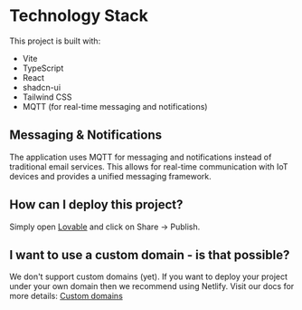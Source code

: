 
# Technology Stack

This project is built with:

- Vite
- TypeScript
- React
- shadcn-ui
- Tailwind CSS
- MQTT (for real-time messaging and notifications)

## Messaging & Notifications

The application uses MQTT for messaging and notifications instead of traditional email services. This allows for real-time communication with IoT devices and provides a unified messaging framework.

## How can I deploy this project?

Simply open [Lovable](https://lovable.dev/projects/e1b6c016-6bcd-4a1c-bcd9-226e72862ca1) and click on Share -> Publish.

## I want to use a custom domain - is that possible?

We don't support custom domains (yet). If you want to deploy your project under your own domain then we recommend using Netlify. Visit our docs for more details: [Custom domains](https://docs.lovable.dev/tips-tricks/custom-domain/)

